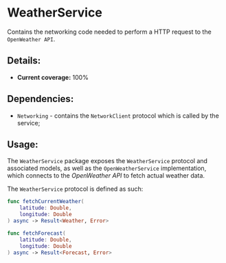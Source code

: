 # WeatherService

Contains the networking code needed to perform a HTTP request to the `OpenWeather API`.

## Details:

- **Current coverage:** 100%

## Dependencies:

- `Networking` - contains the `NetworkClient` protocol which is called by the service;

## Usage:

The `WeatherService` package exposes the `WeatherService` protocol and associated models, as well as the `OpenWeatherService` implementation, which connects to the _OpenWeather API_ to fetch actual weather data.

The `WeatherService` protocol is defined as such:

```swift
func fetchCurrentWeather(
    latitude: Double,
    longitude: Double
) async -> Result<Weather, Error>

func fetchForecast(
    latitude: Double,
    longitude: Double
) async -> Result<Forecast, Error>
```
